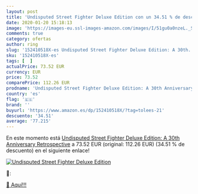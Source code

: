 ```yaml
---
layout: post
title: 'Undisputed Street Fighter Deluxe Edition con un 34.51 % de descuento'
date: 2020-01-20 15:18:13
image: 'https://images-eu.ssl-images-amazon.com/images/I/51gu0a0nzeL._SL200_.jpg'
comments: true
category: ofertas
author: ring
slug: '152410518X-es Undisputed Street Fighter Deluxe Edition: A 30th...'
sku: '152410518X-es'
tags: [  ]
actualPrice: 73.52 EUR
currency: EUR
price: 73.52
comparePrice: 112.26 EUR
prodname: 'Undisputed Street Fighter Deluxe Edition: A 30th Anniversary Retrospective'
country: 'es'
flag: '🇪🇸'
brand: ''
buyurl: 'https://www.amazon.es/dp/152410518X/?tag=tolees-21'
descuento: '34.51'
average: '77.215'
---
```


En este momento está [Undisputed Street Fighter Deluxe Edition: A 30th Anniversary Retrospective](https://www.amazon.es/dp/152410518X/?tag=tolees-21) a 73.52 EUR (original: 112.26 EUR) (34.51 %  de descuento) en el siguiente enlace!

[![Undisputed Street Fighter Deluxe Edition](https://images-eu.ssl-images-amazon.com/images/I/51gu0a0nzeL._SL200_.jpg)](https://www.amazon.es/dp/152410518X/?tag=tolees-21)

🔎:


[🛒 Aquí!!!](https://www.amazon.es/dp/152410518X/?tag=tolees-21)
